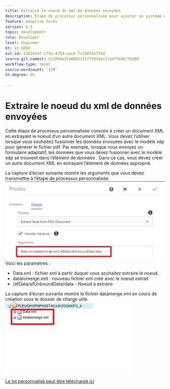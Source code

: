```yaml
---
title: Extraire le noeud du xml de données envoyées
description: Étape de processus personnalisée pour ajouter au système de fichiers le document d’écriture résidant sous le dossier de charge utile
feature: Adaptive Forms
version: 6.5
topic: Development
role: Developer
level: Beginner
kt: kt-9860
exl-id: 5282034f-275a-479d-aacb-fc5387da793d
source-git-commit: 012850e3fa80021317f59384c57adf56d67f0280
workflow-type: tm+mt
source-wordcount: '179'
ht-degree: 0%

---
```


# Extraire le noeud du xml de données envoyées

Cette étape de processus personnalisée consiste à créer un document XML en extrayant le noeud d’un autre document XML. Vous devez l’utiliser lorsque vous souhaitez fusionner les données envoyées avec le modèle xdp pour générer le fichier pdf. Par exemple, lorsque vous envoyez un formulaire adaptatif, les données que vous devez fusionner avec le modèle xdp se trouvent dans l’élément de données . Dans ce cas, vous devez créer un autre document XML en extrayant l’élément de données approprié.

La capture d’écran suivante montre les arguments que vous devez transmettre à l’étape de processus personnalisée.
![process-step](assets/create-xml-process-step.png)
Voici les paramètres :
* Data.xml : fichier xml à partir duquel vous souhaitez extraire le noeud.
* datatomerge.xml : nouveau fichier xml créé avec le noeud extrait
* /afData/afUnboundData/data - Noeud à extraire


La capture d’écran suivante montre le fichier datamerge.xml en cours de création sous le dossier de charge utile.
![create-xml](assets/create-xml.png)

[Le lot personnalisé peut être téléchargé ici](/help/forms/assets/common-osgi-bundles/SetValueApp.core-1.0-SNAPSHOT.jar)
